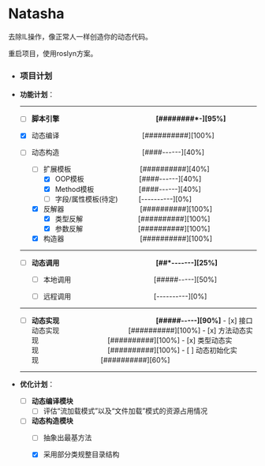 # Natasha
去除IL操作，像正常人一样创造你的动态代码。

重启项目，使用roslyn方案。


- ### 项目计划

- **功能计划**：  

   -------
   - [ ]  **脚本引擎&emsp;&emsp;&emsp;&emsp;&emsp;&emsp;&emsp;&emsp;&emsp;&emsp;&emsp;&emsp;&emsp;&emsp;[########*-][95%]**

     - [x]  动态编译&emsp;&emsp;&emsp;&emsp;&emsp;&emsp;&emsp;&emsp;&emsp;&emsp;&emsp;&emsp;[##########][100%]
     - [ ]  动态构造&emsp;&emsp;&emsp;&emsp;&emsp;&emsp;&emsp;&emsp;&emsp;&emsp;&emsp;&emsp;[####------][40%]
          - [ ] 扩展模板&emsp;&emsp;&emsp;&emsp;&emsp;&emsp;&emsp;&emsp;&emsp;&emsp;[##########][40%]
            - [x] OOP模板&emsp;&emsp;&emsp;&emsp;&emsp;&emsp;&emsp;&emsp;[####------][40%]
            - [x] Method模板&emsp;&emsp;&emsp;&emsp;&emsp;&emsp;&ensp;[####------][40%]
            - [ ] 字段/属性模板(待定)&emsp;&emsp;&emsp;[----------][0%]
          - [x] 反解器&emsp;&emsp;&emsp;&emsp;&emsp;&emsp;&emsp;&emsp;&emsp;&emsp;&emsp;[##########][100%]
            - [x] 类型反解&emsp;&emsp;&emsp;&emsp;&emsp;&emsp;&emsp;&emsp;[##########][100%]
            - [x] 参数反解&emsp;&emsp;&emsp;&emsp;&emsp;&emsp;&emsp;&emsp;[##########][100%]
          - [x] 构造器&emsp;&emsp;&emsp;&emsp;&emsp;&emsp;&emsp;&emsp;&emsp;&emsp;&emsp;[##########][100%]
   -------
   - [ ]  **动态调用&emsp;&emsp;&emsp;&emsp;&emsp;&emsp;&emsp;&emsp;&emsp;&emsp;&emsp;&emsp;&emsp;&emsp;[##*-------][25%]** 
   
      - [ ] 本地调用&emsp;&emsp;&emsp;&emsp;&emsp;&emsp;&emsp;&emsp;&emsp;&emsp;&emsp;&emsp;[#####-----][50%]
      
      - [ ] 远程调用&emsp;&emsp;&emsp;&emsp;&emsp;&emsp;&emsp;&emsp;&emsp;&emsp;&emsp;&emsp;[----------][0%]
    -------
    - [ ]  **动态实现&emsp;&emsp;&emsp;&emsp;&emsp;&emsp;&emsp;&emsp;&emsp;&emsp;&emsp;&emsp;&emsp;&emsp;[#####-----][90%]** 
      - [x] 接口动态实现&emsp;&emsp;&emsp;&emsp;&emsp;&emsp;&emsp;&emsp;&emsp;&ensp;&ensp;[##########][100%]
      - [x] 方法动态实现&emsp;&emsp;&emsp;&emsp;&emsp;&emsp;&emsp;&emsp;&emsp;&ensp;&ensp;[##########][100%]
      - [x] 类型动态实现&emsp;&emsp;&emsp;&emsp;&emsp;&emsp;&emsp;&emsp;&emsp;&ensp;&ensp;[##########][100%]
      - [ ] 动态初始化实现&emsp;&emsp;&emsp;&emsp;&emsp;&emsp;&emsp;&emsp;&ensp;&ensp;[##########][60%]
   -------
- **优化计划**：

     - [ ]  **动态编译模块**  
        - [ ]  评估“流加载模式”以及“文件加载”模式的资源占用情况
     - [ ]  **动态构造模块**  
        - [ ]  抽象出最基方法
        - [x]  采用部分类规整目录结构
      
     
